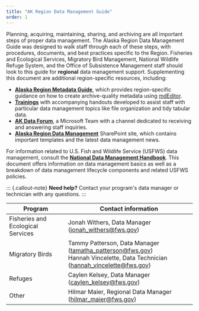 ```yaml
---
title: "AK Region Data Management Guide"
order: 1
---
```


Planning, acquiring, maintaining, sharing, and archiving are all important steps of proper data management. The Alaska Region Data Management Guide was designed to walk staff through each of these steps, with procedures, documents, and best practices specific to the Region. Fisheries and Ecological Services, Migratory Bird Management, National Wildlife Refuge System, and the Office of Subsistence Management staff should look to this guide for **regional** data management support. Supplementing this document are additional region-specific resources, including:

- [**Alaska Region Metadata Guide**](https://doi.org/10.7944/P9S972WM), which provides region-specific guidance on how to create archive-quality metadata using [mdEditor](https://www.mdeditor.org/).
- [**Trainings**](https://doimspp.sharepoint.com/sites/fws-ak-data-forum/SitePages/Alaska-Data-Management-Training.aspx) with accompanying handouts developed to assist staff with particular data management topics like file organization and tidy tabular data.
- [**AK Data Forum**](https://teams.microsoft.com/l/team/19%3aDOALAy1dGUC9Hf2LrdHW8tyL438XvRuD4h3SeMCOnzQ1%40thread.tacv2/conversations?groupId=30e71f75-c08f-484a-b64a-f08f4e3af34f\&tenantId=0693b5ba-4b18-4d7b-9341-f32f400a5494), a Microsoft Team with a channel dedicated to receiving and answering staff inquiries.
- [**Alaska Region Data Management**](https://doimspp.sharepoint.com/sites/fws-FF07S00000-data) SharePoint site, which contains important templates and the latest data management news.

For information related to U.S. Fish and Wildlife Service (USFWS) data management, consult the [**National Data Management Handbook**](https://iris.fws.gov/APPS/ServCat/Reference/Profile/146799). This document offers information on data management basics as well as a breakdown of data management lifecycle components and related USFWS policies.

::: {.callout-note}
**Need help?** Contact your program's data manager or technician with any questions.
:::

| Program | Contact information |
| --------|---------------------|
| Fisheries and Ecological Services | Jonah Withers, Data Manager ([jonah_withers@fws.gov](mailto:jonah_withers@fws.gov)) |
| Migratory Birds | Tammy Patterson, Data Manager ([tamatha_patterson@fws.gov](mailto:tamatha_patterson@fws.gov)) </br> Hannah Vincelette, Data Technician ([hannah_vincelette@fws.gov](mailto:hannah_vincelette@fws.gov)) |
| Refuges | Caylen Kelsey, Data Manager ([caylen_kelsey@fws.gov](mailto:caylen_kelsey@fws.gov)) |
| Other | Hilmar Maier, Regional Data Manager ([hilmar_maier@fws.gov](mailto:hilmar_maier@fws.gov)) |
